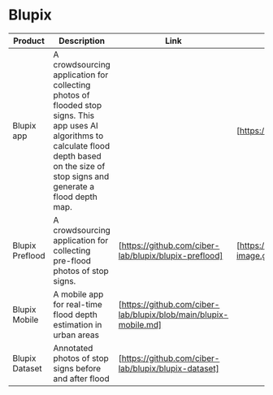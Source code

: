 # Blupix


| Product  | Description | Link | Dirct Link |
| ------------- | ------------- | ------------- | ------------- |
| Blupix app  | A crowdsourcing application for collecting photos of flooded stop signs. This app uses AI algorithms to calculate flood depth based on the size of stop signs and generate a flood depth map. | | [https://blupix.geos.tamu.edu/]
| Blupix Preflood  | A crowdsourcing application for collecting pre-flood photos of stop signs. | [https://github.com/ciber-lab/blupix/blupix-preflood]| [https://blupix-image.geos.tamu.edu/]
| Blupix Mobile  | A mobile app for real-time flood depth estimation in urban areas | [https://github.com/ciber-lab/blupix/blob/main/blupix-mobile.md]
| Blupix Dataset  | Annotated photos of stop signs before and after flood | [https://github.com/ciber-lab/blupix/blupix-dataset]


